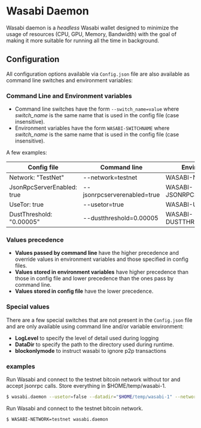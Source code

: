 Wasabi Daemon
=============

Wasabi daemon is a _headless_ Wasabi wallet designed to minimize the usage of resources (CPU, GPU, Memory, Bandwidth) with the goal of
making it more suitable for running all the time in background.

## Configuration

All configuration options available via `Config.json` file are also available as command line switches and environment variables:

### Command Line and Environment variables

* Command line switches have the form `--switch_name=value` where _switch_name_ is the same name that is used in the config file (case insensitive).
* Environment variables have the form `WASABI-SWITCHNAME` where _switch_name_ is the same name that is used in the config file (case insensitive).

A few examples:

| Config file | Command line | Environment variable |
|-------------|--------------|----------------------|
| Network: "TestNet" | --network=testnet | WASABI-NETWORK=testnet |
| JsonRpcServerEnabled: true| --jsonrpcserverenabled=true | WASABI-JSONRPCSERVERENABLED=true |
| UseTor: true | --usetor=true | WASABI-USETOR=true |
| DustThreshold: "0.00005" | --dustthreshold=0.00005 | WASABI-DUSTTHRESHOLD=0.00005 |

### Values precedence

* **Values passed by command line** have the higher precedence and override values in environment variables and those specified in config files.
* **Values stored in environment variables** have higher precedence than those in config file and lower precedence than the ones pass by command line.
* **Values stored in config file** have the lower precedence.

### Special values

There are a few special switches that are not present in the `Config.json` file and are only available using command line and/or variable environment:

* **LogLevel** to specify the level of detail used during logging
* **DataDir** to specify the path to the directory used during runtime.
* **blockonlymode** to instruct wasabi to ignore p2p transactions

### examples

Run Wasabi and connect to the testnet bitcoin network without tor and accept jsonrpc calls. Store everything in $HOME/temp/wasabi-1.

```bash
$ wasabi.daemon --usetor=false --datadir="$HOME/temp/wasabi-1" --network=testnet --jsonrpcserverenabled=true --blockonlymode=true
```

Run Wasabi and connect to the testnet bitcoin network.

```bash
$ WASABI-NETWORK=testnet wasabi.daemon
```
